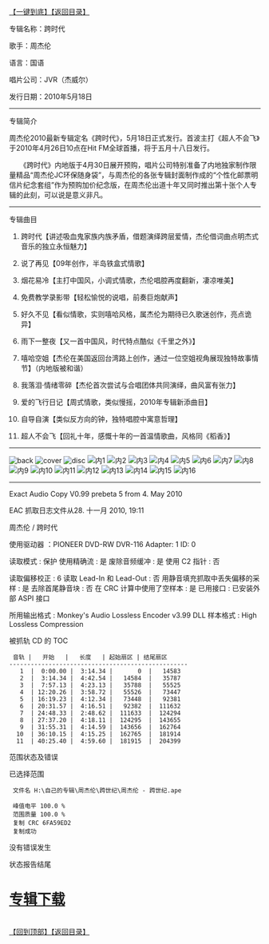 [【一键到底】](#D)[【返回目录】](/README.md#M)
<a id="T"></a>

专辑名称：跨时代 

歌手：周杰伦

语言：国语 

唱片公司：JVR（杰威尔） 

发行日期：2010年5月18日

------------
专辑简介　　

周杰伦2010最新专辑定名《跨时代》，5月18日正式发行。首波主打《超人不会飞》于2010年4月26日10点在Hit FM全球首播，将于五月十八日发行。 

　　《跨时代》内地版于4月30日展开预购，唱片公司特别准备了内地独家制作限量精品“周杰伦JC环保随身袋”，与周杰伦的各张专辑封面制作成的“个性化邮票明信片纪念套组”作为预购加价纪念版，在周杰伦出道十年又同时推出第十张个人专辑的此刻，可以说是意义非凡。　 

------------
专辑曲目

01. 跨时代【讲述吸血鬼家族内族矛盾，借题演绎跨层爱情，杰伦借词曲点明杰式音乐的独立永恒魅力】 

02. 说了再见【09年创作，半岛铁盒式情歌】 

03. 烟花易冷【主打中国风，小调式情歌，杰伦唱腔再度翻新，凄凉唯美】 

04. 免费教学录影带【轻松愉悦的说唱，前奏巨炮献声】 

05. 好久不见【看似情歌，实则嘻哈风格，属杰伦为期待已久歌迷创作，亮点诡异】 

06. 雨下一整夜【又一首中国风，时代特点酷似《千里之外》】 

07. 嘻哈空姐【杰伦在美国返回台湾路上创作，通过一位空姐视角展现独特故事情节】（内地版被和谐） 

08. 我落泪·情绪零碎【杰伦首次尝试与合唱团体共同演绎，曲风富有张力】 

09. 爱的飞行日记【周式情歌，类似慢摇，2010年专辑新添曲目】 

10. 自导自演【类似反方向的钟，独特唱腔中寓意哲理】 

11. 超人不会飞【回礼十年，感慨十年的一首温情歌曲，风格同《稻香》】

------------
![back](https://image.acg.lol/file/2025/10/03/backb03d1cfbf15a3996.jpg)
![cover](https://image.acg.lol/file/2025/10/03/cover009ccc4024434b40.jpg)
![disc](https://image.acg.lol/file/2025/10/03/disc5e497ef2c6dae7db.jpg)
![内1](https://image.acg.lol/file/2025/10/03/158471c38c28d54c1.jpg)
![内2](https://image.acg.lol/file/2025/10/03/2304997b77ccd5e2a.jpg)
![内3](https://image.acg.lol/file/2025/10/03/3e93b40da95a52d97.jpg)
![内4](https://image.acg.lol/file/2025/10/03/4845cd848e698b91a.jpg)
![内5](https://image.acg.lol/file/2025/10/03/51bf57436655e9568.jpg)
![内6](https://image.acg.lol/file/2025/10/03/69af16acf26af8912.jpg)
![内7](https://image.acg.lol/file/2025/10/03/79edc64903497e954.jpg)
![内8](https://image.acg.lol/file/2025/10/03/8abea392571aece0c.jpg)
![内9](https://image.acg.lol/file/2025/10/03/9ac33786b310b01b7.jpg)
![内10](https://image.acg.lol/file/2025/10/03/1084bc2a4997b42b2b.jpg)
![内11](https://image.acg.lol/file/2025/10/03/116e14e54f7d8d5149.jpg)
![内12](https://image.acg.lol/file/2025/10/03/12e53693e1859282b5.jpg)
![内13](https://image.acg.lol/file/2025/10/03/13ffdef6cfdfcec375.jpg)
![内14](https://image.acg.lol/file/2025/10/03/14712ec095247f45b2.jpg)
![内15](https://image.acg.lol/file/2025/10/03/158e07327a39bfa018.jpg)
![内16](https://image.acg.lol/file/2025/10/03/16de18567c5157f853.jpg)

------------
Exact Audio Copy V0.99 prebeta 5 from 4. May 2010

EAC 抓取日志文件从28. 十一月 2010, 19:11

周杰伦 / 跨时代

使用驱动器  ：PIONEER DVD-RW  DVR-116   Adapter: 1  ID: 0

读取模式     : 保护
使用精确流   : 是
废除音频缓冲 : 是
使用 C2 指针 : 否

读取偏移校正                   : 6
读取 Lead-In 和 Lead-Out       : 否
用静音填充抓取中丢失偏移的采样 : 是
去除首尾静音块                 : 否
在 CRC 计算中使用了空样本      : 是
已用接口                       : 已安装外部 ASPI 接口

所用输出格式 : Monkey's Audio Lossless Encoder v3.99 DLL
样本格式     : High Lossless Compression


被抓轨 CD 的 TOC

     音轨 |   开始   |   长度   | 起始扇区 | 结尾扇区 
    --------------------------------------------------
       1  |  0:00.00 |  3:14.34 |       0  |   14583  
       2  |  3:14.34 |  4:42.54 |   14584  |   35787  
       3  |  7:57.13 |  4:23.13 |   35788  |   55525  
       4  | 12:20.26 |  3:58.72 |   55526  |   73447  
       5  | 16:19.23 |  4:12.34 |   73448  |   92381  
       6  | 20:31.57 |  4:16.51 |   92382  |  111632  
       7  | 24:48.33 |  2:48.62 |  111633  |  124294  
       8  | 27:37.20 |  4:18.11 |  124295  |  143655  
       9  | 31:55.31 |  4:14.59 |  143656  |  162764  
      10  | 36:10.15 |  4:15.25 |  162765  |  181914  
      11  | 40:25.40 |  4:59.60 |  181915  |  204399  


范围状态及错误

已选择范围

     文件名 H:\自己的专辑\周杰伦\跨世纪\周杰伦 - 跨世纪.ape

     峰值电平 100.0 %
     范围质量 100.0 %
     复制 CRC 6FA59ED2
     复制成功

没有错误发生

状态报告结尾

# [专辑下载](https://url53.ctfile.com/f/25713053-8444712141-4ee055?p=1024)
<br>[【回到顶部】](#T)[【返回目录】](/README.md#M)
<a id="D"></a>
